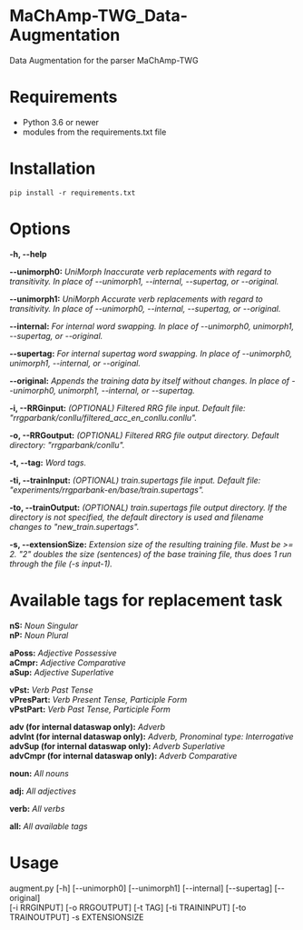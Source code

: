 # MaChAmp-TWG_Data-Augmentation
Data Augmentation for the parser MaChAmp-TWG

# Requirements
- Python 3.6 or newer
- modules from the requirements.txt file

# Installation
```
pip install -r requirements.txt
```

# Options
**-h, --help**  

**--unimorph0:**  _UniMorph Inaccurate verb replacements with regard to transitivity. In place of --unimorph1, --internal, --supertag, or --original._  

**--unimorph1:**  _UniMorph Accurate verb replacements with regard to transitivity. In place of --unimorph0, --internal, --supertag, or --original._  

**--internal:**  _For internal word swapping. In place of --unimorph0, unimorph1, --supertag, or --original._  

**--supertag:**  _For internal supertag word swapping. In place of --unimorph0, unimorph1, --internal, or --original._  

**--original:**  _Appends the training data by itself without changes. In place of --unimorph0, unimorph1, --internal, or --supertag._  

**-i, --RRGinput:**  _(OPTIONAL) Filtered RRG file input. Default file: "rrgparbank/conllu/filtered_acc_en_conllu.conllu"._  

**-o, --RRGoutput:**  _(OPTIONAL) Filtered RRG file output directory. Default directory: "rrgparbank/conllu"._  

**-t, --tag:**  _Word tags._  

**-ti, --trainInput:**  _(OPTIONAL) train.supertags file input. Default file: "experiments/rrgparbank-en/base/train.supertags"._  

**-to, --trainOutput:**  _(OPTIONAL) train.supertags file output directory. If the directory is not specified, the default directory is used and filename changes to "new_train.supertags"._  

**-s, --extensionSize:**  _Extension size of the resulting training file. Must be >= 2. "2" doubles the size (sentences) of the base training file, thus does 1 run through the file (-s input-1)._  

# Available tags for replacement task
**nS:**  _Noun Singular_  
**nP:**  _Noun Plural_  

**aPoss:**  _Adjective Possessive_  
**aCmpr:**  _Adjective Comparative_  
**aSup:**  _Adjective Superlative_  

**vPst:**  _Verb Past Tense_  
**vPresPart:**  _Verb Present Tense, Participle Form_  
**vPstPart:**  _Verb Past Tense, Participle Form_  

**adv (for internal dataswap only):**  _Adverb_  
**advInt (for internal dataswap only):**  _Adverb, Pronominal type: Interrogative_  
**advSup (for internal dataswap only):**  _Adverb Superlative_  
**advCmpr (for internal dataswap only):**  _Adverb Comparative_  

**noun:**  _All nouns_  

**adj:**  _All adjectives_  

**verb:**  _All verbs_  

**all:**  _All available tags_

# Usage
augment.py [-h] [--unimorph0] [--unimorph1] [--internal] [--supertag] [--original]  
[-i RRGINPUT] [-o RRGOUTPUT] [-t TAG] [-ti TRAININPUT] [-to TRAINOUTPUT] -s EXTENSIONSIZE

